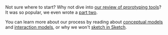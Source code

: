 Not sure where to start? Why not dive into [our review of prorotyping tools](2015/11/23/prototyping.html)? It was so popular, we even wrote a [part two](2016/05/04/prototyping2.html).

You can learn more about our process by reading about [conceptual models](2015/11/03/conceptualmodel.html) and [interaction models](2016/01/19/interactionmodel.html), or why we won't [sketch in Sketch](2015/05/20/sketch.html).
